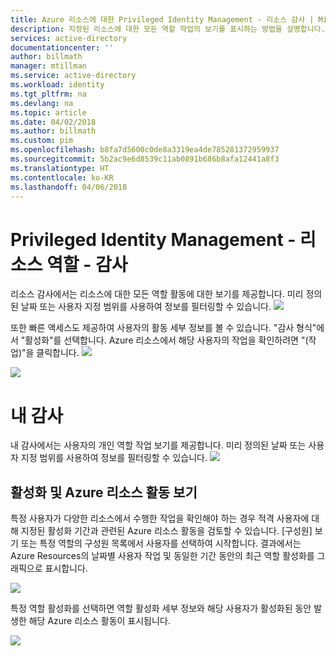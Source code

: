 ```yaml
---
title: Azure 리소스에 대한 Privileged Identity Management - 리소스 감사 | Microsoft Docs
description: 지정된 리소스에 대한 모든 역할 작업의 보기를 표시하는 방법을 설명합니다.
services: active-directory
documentationcenter: ''
author: billmath
manager: mtillman
ms.service: active-directory
ms.workload: identity
ms.tgt_pltfrm: na
ms.devlang: na
ms.topic: article
ms.date: 04/02/2018
ms.author: billmath
ms.custom: pim
ms.openlocfilehash: b8fa7d5600c0de8a3319ea4de785281372959937
ms.sourcegitcommit: 5b2ac9e6d8539c11ab0891b686b8afa12441a8f3
ms.translationtype: HT
ms.contentlocale: ko-KR
ms.lasthandoff: 04/06/2018
---
```

# <a name="privileged-identity-management---resource-roles---audit"></a>Privileged Identity Management - 리소스 역할 - 감사

리소스 감사에서는 리소스에 대한 모든 역할 활동에 대한 보기를 제공합니다. 미리 정의된 날짜 또는 사용자 지정 범위를 사용하여 정보를 필터링할 수 있습니다.
![](media/azure-pim-resource-rbac/rbac-resource-audit.png)

또한 빠른 액세스도 제공하여 사용자의 활동 세부 정보를 볼 수 있습니다. "감사 형식"에서 "활성화"를 선택합니다. Azure 리소스에서 해당 사용자의 작업을 확인하려면 "(작업)"을 클릭합니다.
![](media/azure-pim-resource-rbac/rbac-audit-activity.png)

![](media/azure-pim-resource-rbac/rbac-audit-activity-details.png)

# <a name="my-audit"></a>내 감사

내 감사에서는 사용자의 개인 역할 작업 보기를 제공합니다. 미리 정의된 날짜 또는 사용자 지정 범위를 사용하여 정보를 필터링할 수 있습니다.
![](media/azure-pim-resource-rbac/my-audit-time.png)

## <a name="view-activation-and-azure-resource-activity"></a>활성화 및 Azure 리소스 활동 보기

특정 사용자가 다양한 리소스에서 수행한 작업을 확인해야 하는 경우 적격 사용자에 대해 지정된 활성화 기간과 관련된 Azure 리소스 활동을 검토할 수 있습니다. [구성원] 보기 또는 특정 역할의 구성원 목록에서 사용자를 선택하여 시작합니다. 결과에서는 Azure Resources의 날짜별 사용자 작업 및 동일한 기간 동안의 최근 역할 활성화를 그래픽으로 표시합니다.

![](media/azure-pim-resource-rbac/rbac-user-details.png)

특정 역할 활성화를 선택하면 역할 활성화 세부 정보와 해당 사용자가 활성화된 동안 발생한 해당 Azure 리소스 활동이 표시됩니다.

![](media/azure-pim-resource-rbac/rbac-user-resource-activity.png)

